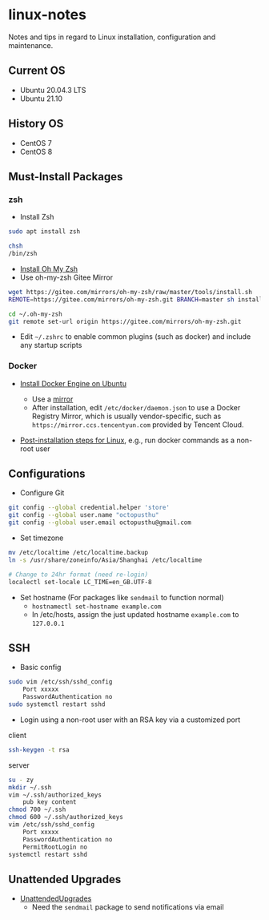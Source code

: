 # linux-notes

Notes and tips in regard to Linux installation, configuration and maintenance.

## Current OS

- Ubuntu 20.04.3 LTS
- Ubuntu 21.10

## History OS

- CentOS 7
- CentOS 8

## Must-Install Packages

### zsh

- Install Zsh

```bash
sudo apt install zsh

chsh
/bin/zsh
```

- [Install Oh My Zsh](https://ohmyz.sh/)
- Use oh-my-zsh Gitee Mirror

```bash
wget https://gitee.com/mirrors/oh-my-zsh/raw/master/tools/install.sh
REMOTE=https://gitee.com/mirrors/oh-my-zsh.git BRANCH=master sh install.sh

cd ~/.oh-my-zsh
git remote set-url origin https://gitee.com/mirrors/oh-my-zsh.git
```

- Edit `~/.zshrc` to enable common plugins (such as docker) and include any startup scripts

### Docker

- [Install Docker Engine on Ubuntu](https://docs.docker.com/engine/install/ubuntu/)
  - Use a [mirror](https://mirrors.tuna.tsinghua.edu.cn/help/docker-ce/)
  - After installation, edit `/etc/docker/daemon.json` to use a Docker Registry Mirror, which is usually vendor-specific, such as `https://mirror.ccs.tencentyun.com` provided by Tencent Cloud.

- [Post-installation steps for Linux](https://docs.docker.com/engine/install/linux-postinstall/), e.g., run docker commands as a non-root user

## Configurations

- Configure Git

```bash
git config --global credential.helper 'store'
git config --global user.name "octopusthu"
git config --global user.email octopusthu@gmail.com
```

- Set timezone

```bash
mv /etc/localtime /etc/localtime.backup
ln -s /usr/share/zoneinfo/Asia/Shanghai /etc/localtime

# Change to 24hr format (need re-login)
localectl set-locale LC_TIME=en_GB.UTF-8
```

- Set hostname (For packages like `sendmail` to function normal)
  - `hostnamectl set-hostname example.com`
  - In /etc/hosts, assign the just updated hostname `example.com` to `127.0.0.1`

## SSH

- Basic config

```bash
sudo vim /etc/ssh/sshd_config
    Port xxxxx
    PasswordAuthentication no
sudo systemctl restart sshd
```

- Login using a non-root user with an RSA key via a customized port

client

```bash
ssh-keygen -t rsa
```

server

```bash
su - zy
mkdir ~/.ssh
vim ~/.ssh/authorized_keys
    pub key content
chmod 700 ~/.ssh
chmod 600 ~/.ssh/authorized_keys
vim /etc/ssh/sshd_config
    Port xxxxx
    PasswordAuthentication no
    PermitRootLogin no
systemctl restart sshd
```

## Unattended Upgrades

- [UnattendedUpgrades](https://wiki.debian.org/UnattendedUpgrades)
  - Need the `sendmail` package to send notifications via email
